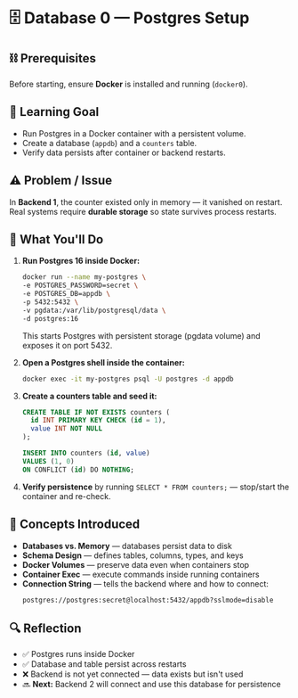 # 🗄️ Database 0 — Postgres Setup

## ⛓️ Prerequisites

Before starting, ensure **Docker** is installed and running (`docker0`).

## 🎯 Learning Goal

- Run Postgres in a Docker container with a persistent volume.
- Create a database (`appdb`) and a `counters` table.
- Verify data persists after container or backend restarts.

## ⚠️ Problem / Issue

In **Backend 1**, the counter existed only in memory — it vanished on restart.  
Real systems require **durable storage** so state survives process restarts.

## 🧠 What You'll Do

1. **Run Postgres 16 inside Docker:**

   ```bash
   docker run --name my-postgres \
   -e POSTGRES_PASSWORD=secret \
   -e POSTGRES_DB=appdb \
   -p 5432:5432 \
   -v pgdata:/var/lib/postgresql/data \
   -d postgres:16
   ```

   This starts Postgres with persistent storage (pgdata volume) and exposes it on port 5432.

2. **Open a Postgres shell inside the container:**

   ```bash
   docker exec -it my-postgres psql -U postgres -d appdb
   ```

3. **Create a counters table and seed it:**

   ```sql
   CREATE TABLE IF NOT EXISTS counters (
     id INT PRIMARY KEY CHECK (id = 1),
     value INT NOT NULL
   );

   INSERT INTO counters (id, value)
   VALUES (1, 0)
   ON CONFLICT (id) DO NOTHING;
   ```

4. **Verify persistence** by running `SELECT * FROM counters;` — stop/start the container and re-check.

## 📖 Concepts Introduced

- **Databases vs. Memory** — databases persist data to disk
- **Schema Design** — defines tables, columns, types, and keys
- **Docker Volumes** — preserve data even when containers stop
- **Container Exec** — execute commands inside running containers
- **Connection String** — tells the backend where and how to connect:
  ```
  postgres://postgres:secret@localhost:5432/appdb?sslmode=disable
  ```

## 🔍 Reflection

- ✅ Postgres runs inside Docker
- ✅ Database and table persist across restarts
- ❌ Backend is not yet connected — data exists but isn't used
- 🔜 **Next:** Backend 2 will connect and use this database for persistence
